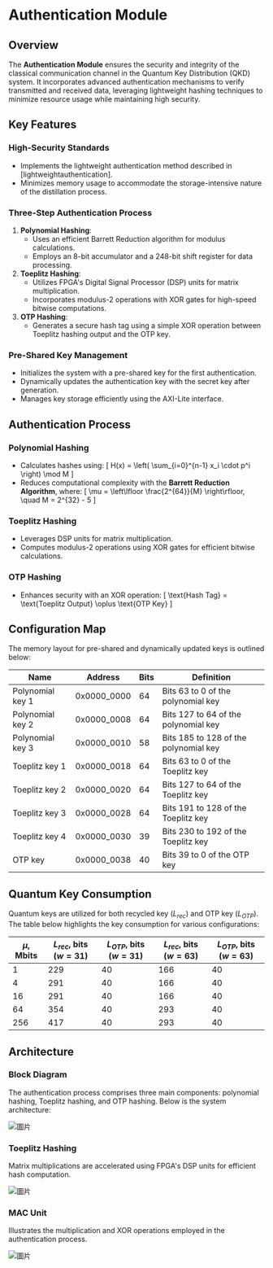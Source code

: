 # Authentication Module

## Overview

The **Authentication Module** ensures the security and integrity of the classical communication channel in the Quantum Key Distribution (QKD) system. It incorporates advanced authentication mechanisms to verify transmitted and received data, leveraging lightweight hashing techniques to minimize resource usage while maintaining high security.

## Key Features

### High-Security Standards
- Implements the lightweight authentication method described in [lightweightauthentication].
- Minimizes memory usage to accommodate the storage-intensive nature of the distillation process.

### Three-Step Authentication Process
1. **Polynomial Hashing**:
   - Uses an efficient Barrett Reduction algorithm for modulus calculations.
   - Employs an 8-bit accumulator and a 248-bit shift register for data processing.
2. **Toeplitz Hashing**:
   - Utilizes FPGA's Digital Signal Processor (DSP) units for matrix multiplication.
   - Incorporates modulus-2 operations with XOR gates for high-speed bitwise computations.
3. **OTP Hashing**:
   - Generates a secure hash tag using a simple XOR operation between Toeplitz hashing output and the OTP key.

### Pre-Shared Key Management
- Initializes the system with a pre-shared key for the first authentication.
- Dynamically updates the authentication key with the secret key after generation.
- Manages key storage efficiently using the AXI-Lite interface.

## Authentication Process

### Polynomial Hashing
- Calculates hashes using:
  \[
  H(x) = \left( \sum_{i=0}^{n-1} x_i \cdot p^i \right) \mod M
  \]
- Reduces computational complexity with the **Barrett Reduction Algorithm**, where:
  \[
  \mu = \left\lfloor \frac{2^{64}}{M} \right\rfloor, \quad M = 2^{32} - 5
  \]

### Toeplitz Hashing
- Leverages DSP units for matrix multiplication.
- Computes modulus-2 operations using XOR gates for efficient bitwise calculations.

### OTP Hashing
- Enhances security with an XOR operation:
  \[
  \text{Hash Tag} = \text{Toeplitz Output} \oplus \text{OTP Key}
  \]

## Configuration Map
The memory layout for pre-shared and dynamically updated keys is outlined below:

| **Name**           | **Address**     | **Bits** | **Definition**                         |
|---------------------|-----------------|----------|-----------------------------------------|
| Polynomial key 1    | 0x0000_0000     | 64       | Bits 63 to 0 of the polynomial key      |
| Polynomial key 2    | 0x0000_0008     | 64       | Bits 127 to 64 of the polynomial key    |
| Polynomial key 3    | 0x0000_0010     | 58       | Bits 185 to 128 of the polynomial key   |
| Toeplitz key 1      | 0x0000_0018     | 64       | Bits 63 to 0 of the Toeplitz key        |
| Toeplitz key 2      | 0x0000_0020     | 64       | Bits 127 to 64 of the Toeplitz key      |
| Toeplitz key 3      | 0x0000_0028     | 64       | Bits 191 to 128 of the Toeplitz key     |
| Toeplitz key 4      | 0x0000_0030     | 39       | Bits 230 to 192 of the Toeplitz key     |
| OTP key             | 0x0000_0038     | 40       | Bits 39 to 0 of the OTP key             |

## Quantum Key Consumption
Quantum keys are utilized for both recycled key ($L_{rec}$) and OTP key ($L_{OTP}$). The table below highlights the key consumption for various configurations:

| **$\mu$, Mbits** | **$L_{rec}$, bits ($w=31$)** | **$L_{OTP}$, bits ($w=31$)** | **$L_{rec}$, bits ($w=63$)** | **$L_{OTP}$, bits ($w=63$)** |
|------------------|------------------------------|------------------------------|------------------------------|------------------------------|
| 1                | 229                          | 40                           | 166                          | 40                           |
| 4                | 291                          | 40                           | 166                          | 40                           |
| 16               | 291                          | 40                           | 166                          | 40                           |
| 64               | 354                          | 40                           | 293                          | 40                           |
| 256              | 417                          | 40                           | 293                          | 40                           |

## Architecture

### Block Diagram
The authentication process comprises three main components: polynomial hashing, Toeplitz hashing, and OTP hashing. Below is the system architecture:

![圖片](https://github.com/user-attachments/assets/c2208f1f-37f3-4811-ae0c-6abed7e21f5e)

### Toeplitz Hashing
Matrix multiplications are accelerated using FPGA's DSP units for efficient hash computation.

![圖片](https://github.com/user-attachments/assets/dba3aad6-ed22-40ea-afaf-ba38135b86b1)

### MAC Unit
Illustrates the multiplication and XOR operations employed in the authentication process.

![圖片](https://github.com/user-attachments/assets/d00bcb1a-2da0-486b-84f4-dff50bc56a8d)
